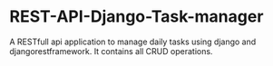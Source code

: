 # REST-API-Django-Task-manager
A RESTfull api application to manage daily tasks using django and djangorestframework. It contains all CRUD operations.

